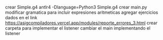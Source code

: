 crear Simple.g4
antlr4 -Dlanguage=Python3 Simple.g4
crear main.py
modificar gramatica para incluir expresiones aritmeticas
agregar ejercicios dados en el link https://asigcompiladores.vercel.app/modules/reporte_errores_3.html
crear carpeta para implementar el listener
cambiar el main implementando el listener
